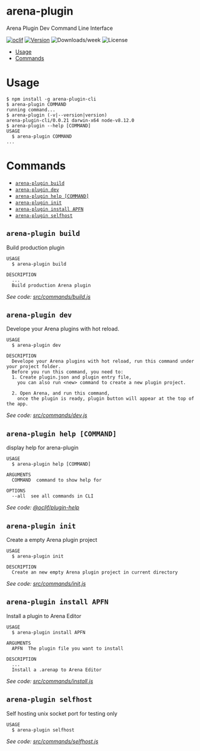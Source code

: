 arena-plugin
============

Arena Plugin Dev Command Line Interface

[![oclif](https://img.shields.io/badge/cli-oclif-brightgreen.svg)](https://oclif.io)
[![Version](https://img.shields.io/npm/v/arena-plugin-cli.svg)](https://npmjs.org/package/arena-plugin)
![Downloads/week](https://img.shields.io/npm/dw/arena-plugin-cli.svg)
![License](https://img.shields.io/npm/l/arena-plugin-cli.svg)

<!-- toc -->
* [Usage](#usage)
* [Commands](#commands)
<!-- tocstop -->
# Usage
<!-- usage -->
```sh-session
$ npm install -g arena-plugin-cli
$ arena-plugin COMMAND
running command...
$ arena-plugin (-v|--version|version)
arena-plugin-cli/0.0.21 darwin-x64 node-v8.12.0
$ arena-plugin --help [COMMAND]
USAGE
  $ arena-plugin COMMAND
...
```
<!-- usagestop -->
# Commands
<!-- commands -->
* [`arena-plugin build`](#arena-plugin-build)
* [`arena-plugin dev`](#arena-plugin-dev)
* [`arena-plugin help [COMMAND]`](#arena-plugin-help-command)
* [`arena-plugin init`](#arena-plugin-init)
* [`arena-plugin install APFN`](#arena-plugin-install-apfn)
* [`arena-plugin selfhost`](#arena-plugin-selfhost)

## `arena-plugin build`

Build production plugin

```
USAGE
  $ arena-plugin build

DESCRIPTION
  ...
  Build production Arena plugin
```

_See code: [src/commands/build.js](https://github.com/corpcode/arena-plugin/blob/v0.0.21/src/commands/build.js)_

## `arena-plugin dev`

Develope your Arena plugins with hot reload.

```
USAGE
  $ arena-plugin dev

DESCRIPTION
  Develope your Arena plugins with hot reload, run this command under your project folder.
  Before you run this command, you need to:
  1. Create plugin.json and plugin entry file,
  	you can also run <new> command to create a new plugin project.

  2. Open Arena, and run this command,
  	once the plugin is ready, plugin button will appear at the top of the app.
```

_See code: [src/commands/dev.js](https://github.com/corpcode/arena-plugin/blob/v0.0.21/src/commands/dev.js)_

## `arena-plugin help [COMMAND]`

display help for arena-plugin

```
USAGE
  $ arena-plugin help [COMMAND]

ARGUMENTS
  COMMAND  command to show help for

OPTIONS
  --all  see all commands in CLI
```

_See code: [@oclif/plugin-help](https://github.com/oclif/plugin-help/blob/v2.2.0/src/commands/help.ts)_

## `arena-plugin init`

Create a empty Arena plugin project

```
USAGE
  $ arena-plugin init

DESCRIPTION
  Create an new empty Arena plugin project in current directory
```

_See code: [src/commands/init.js](https://github.com/corpcode/arena-plugin/blob/v0.0.21/src/commands/init.js)_

## `arena-plugin install APFN`

Install a plugin to Arena Editor

```
USAGE
  $ arena-plugin install APFN

ARGUMENTS
  APFN  The plugin file you want to install

DESCRIPTION
  ...
  Install a .arenap to Arena Editor
```

_See code: [src/commands/install.js](https://github.com/corpcode/arena-plugin/blob/v0.0.21/src/commands/install.js)_

## `arena-plugin selfhost`

Self hosting unix socket port for testing only

```
USAGE
  $ arena-plugin selfhost
```

_See code: [src/commands/selfhost.js](https://github.com/corpcode/arena-plugin/blob/v0.0.21/src/commands/selfhost.js)_
<!-- commandsstop -->
